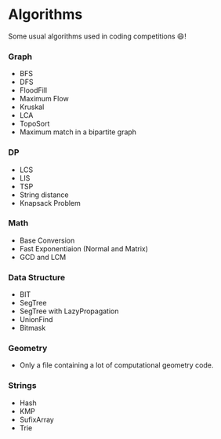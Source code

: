 # Algorithms

Some usual algorithms used in coding competitions :smile:!

### Graph
  - BFS
  - DFS
  - FloodFill
  - Maximum Flow
  - Kruskal
  - LCA
  - TopoSort
  - Maximum match in a bipartite graph

### DP

  - LCS
  - LIS
  - TSP
  - String distance
  - Knapsack Problem

### Math

  - Base Conversion
  - Fast Exponentiaion (Normal and Matrix)
  - GCD and LCM

### Data Structure

  - BIT
  - SegTree
  - SegTree with LazyPropagation
  - UnionFind
  - Bitmask

### Geometry
  
  - Only a file containing a lot of computational geometry code.
  
### Strings

  - Hash
  - KMP
  - SufixArray
  - Trie



